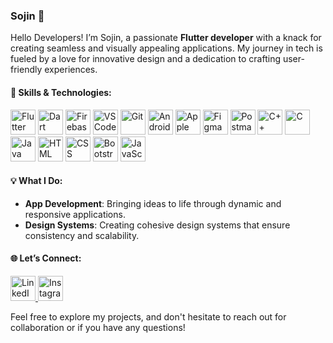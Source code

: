 ### Sojin 🦖

Hello Developers! I’m Sojin, a passionate **Flutter developer** with a knack for creating seamless and visually appealing applications. My journey in tech is fueled by a love for innovative design and a dedication to crafting user-friendly experiences.

#### 🚀 Skills & Technologies:

<p align="left">
  <img src="https://img.icons8.com/color/48/000000/flutter.png" width="40" alt="Flutter"/> 
  <img src="https://img.icons8.com/color/48/000000/dart.png" width="40" alt="Dart"/> 
  <img src="https://img.icons8.com/color/48/000000/firebase.png" width="40" alt="Firebase"/> 
  <img src="https://img.icons8.com/color/48/000000/visual-studio-code-2019.png" width="40" alt="VS Code"/>
  <img src="https://img.icons8.com/color/48/000000/git.png" width="40" alt="Git"/>
  <img src="https://img.icons8.com/color/48/000000/android-os.png" width="40" alt="Android"/>
  <img src="https://img.icons8.com/ios-filled/50/ffffff/mac-os.png" width="40" alt="Apple"/>
  <img src="https://img.icons8.com/color/48/000000/figma.png" width="40" alt="Figma"/>
  <img src="https://www.svgrepo.com/show/354202/postman-icon.svg" width="40" alt="Postman API"/>
  <img src="https://img.icons8.com/color/48/000000/c-plus-plus-logo.png" width="40" alt="C++"/>
  <img src="https://img.icons8.com/color/48/000000/c-programming.png" width="40" alt="C"/>
  <img src="https://img.icons8.com/color/48/000000/java-coffee-cup-logo.png" width="40" alt="Java"/>
  <img src="https://img.icons8.com/color/48/000000/html-5.png" width="40" alt="HTML"/>
  <img src="https://img.icons8.com/color/48/000000/css3.png" width="40" alt="CSS"/>
  <img src="https://img.icons8.com/color/48/000000/bootstrap.png" width="40" alt="Bootstrap"/>
  <img src="https://img.icons8.com/color/48/000000/javascript.png" width="40" alt="JavaScript"/>
</p>

#### 💡 What I Do:

- **App Development**: Bringing ideas to life through dynamic and responsive applications.
- **Design Systems**: Creating cohesive design systems that ensure consistency and scalability.

#### 🌐 Let’s Connect:

<p align="left">
  <a href="https://www.linkedin.com/in/sojinvsaji/" target="_blank" rel="noopener noreferrer">
    <img src="https://img.icons8.com/color/48/000000/linkedin.png" width="40" alt="LinkedIn"/>
  </a>
  <a href="https://www.instagram.com/_sojinnnnnn/" target="_blank" rel="noopener noreferrer">
    <img src="https://img.icons8.com/color/48/000000/instagram-new.png" width="40" alt="Instagram"/>
  </a>
</p>

Feel free to explore my projects, and don't hesitate to reach out for collaboration or if you have any questions!

